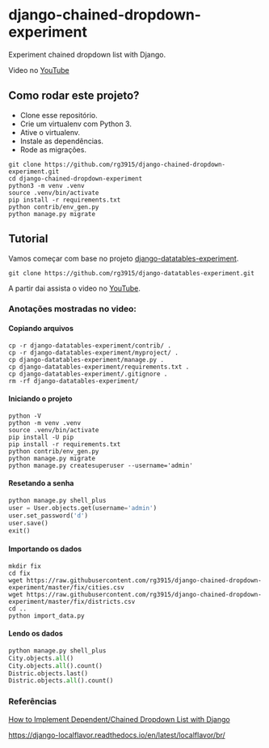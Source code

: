 # django-chained-dropdown-experiment

Experiment chained dropdown list with Django.

Video no [YouTube](https://youtu.be/ZOQwyFEFmS4)

## Como rodar este projeto?

* Clone esse repositório.
* Crie um virtualenv com Python 3.
* Ative o virtualenv.
* Instale as dependências.
* Rode as migrações.

```
git clone https://github.com/rg3915/django-chained-dropdown-experiment.git
cd django-chained-dropdown-experiment
python3 -m venv .venv
source .venv/bin/activate
pip install -r requirements.txt
python contrib/env_gen.py
python manage.py migrate
```

## Tutorial

Vamos começar com base no projeto [django-datatables-experiment](https://github.com/rg3915/django-datatables-experiment).

```
git clone https://github.com/rg3915/django-datatables-experiment.git
```

A partir dai assista o video no [YouTube](https://youtu.be/ZOQwyFEFmS4).

### Anotações mostradas no video:

#### Copiando arquivos

```
cp -r django-datatables-experiment/contrib/ .
cp -r django-datatables-experiment/myproject/ .
cp django-datatables-experiment/manage.py .
cp django-datatables-experiment/requirements.txt .
cp django-datatables-experiment/.gitignore .
rm -rf django-datatables-experiment/
```

#### Iniciando o projeto

```
python -V
python -m venv .venv
source .venv/bin/activate
pip install -U pip
pip install -r requirements.txt
python contrib/env_gen.py
python manage.py migrate
python manage.py createsuperuser --username='admin'
```

#### Resetando a senha

```python
python manage.py shell_plus
user = User.objects.get(username='admin')
user.set_password('d')
user.save()
exit()
```

#### Importando os dados

```
mkdir fix
cd fix
wget https://raw.githubusercontent.com/rg3915/django-chained-dropdown-experiment/master/fix/cities.csv
wget https://raw.githubusercontent.com/rg3915/django-chained-dropdown-experiment/master/fix/districts.csv
cd ..
python import_data.py
```

#### Lendo os dados

```python
python manage.py shell_plus
City.objects.all()
City.objects.all().count()
Distric.objects.last()
Distric.objects.all().count()
```


### Referências

[How to Implement Dependent/Chained Dropdown List with Django](https://simpleisbetterthancomplex.com/tutorial/2018/01/29/how-to-implement-dependent-or-chained-dropdown-list-with-django.html)

https://django-localflavor.readthedocs.io/en/latest/localflavor/br/
